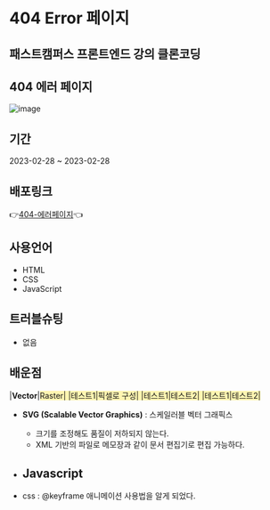 # 404 Error 페이지

## 패스트캠퍼스 프론트엔드 강의 클론코딩

## 404 에러 페이지 

![image](https://github.com/KyoJin-Hwang/404error-clone-front/assets/84490050/17375b9b-afef-43f1-a20e-c32d6312fe18)

## 기간

2023-02-28 ~ 2023-02-28

## 배포링크

👉<a href='https://kyojin-hwang.github.io/404error-clone-front'>404-에러페이지</a>👈

## 사용언어

- HTML
- CSS
- JavaScript

## 트러블슈팅

- 없음

## 배운점
|**Vector**|<span style="background-color: #fff5b1">Raster</sapn>|
|테스트1|픽셀로 구성|
|테스트1|테스트2|
|테스트1|테스트2|
- **SVG (Scalable Vector Graphics)** : 스케일러블 벡터 그래픽스
  - 크기를 조정해도 품질이 저하되지 않는다.
  - XML 기반의 파일로 메모장과 같이 문서 편집기로 편집 가능하다.
    
- **Javascript**
  - 
- css : @keyframe 애니메이션 사용법을 알게 되었다.
